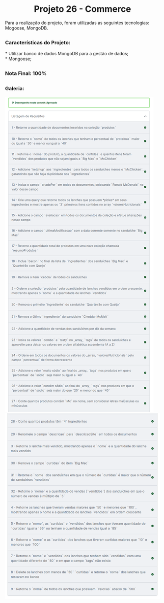 <h1 align="center">Projeto 26 - Commerce</h1>

<div>
  Para a realização do projeto, foram utilizadas as seguintes tecnologias: Mogoose, MongoDB.
</div>

##

<div>
  <h3>Características do Projeto:</h3>
  * Utilizar banco de dados MongoDB para a gestão de dados;</br>
  * Mongoose;</br>
</div>

##

<div>
  <h3>Nota Final: 100%</h3>
</div>

##
<h3>Galeria:</h3>
<img src="https://raw.githubusercontent.com/VitorMarceloSantos/Trybe-Projeto-26-Commerce/main/resultado_1.png" title="Projeto - 26" alt="J"/><br/>
<img src="https://raw.githubusercontent.com/VitorMarceloSantos/Trybe-Projeto-26-Commerce/main/resultado_2.png" title="Projeto - 26" alt="J"/><br/>

